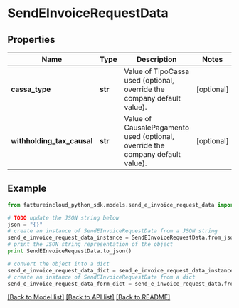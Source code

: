 # SendEInvoiceRequestData


## Properties
Name | Type | Description | Notes
------------ | ------------- | ------------- | -------------
**cassa_type** | **str** | Value of TipoCassa used (optional, override the company default value). | [optional] 
**withholding_tax_causal** | **str** | Value of CausalePagamento used (optional, override the company default value). | [optional] 

## Example

```python
from fattureincloud_python_sdk.models.send_e_invoice_request_data import SendEInvoiceRequestData

# TODO update the JSON string below
json = "{}"
# create an instance of SendEInvoiceRequestData from a JSON string
send_e_invoice_request_data_instance = SendEInvoiceRequestData.from_json(json)
# print the JSON string representation of the object
print SendEInvoiceRequestData.to_json()

# convert the object into a dict
send_e_invoice_request_data_dict = send_e_invoice_request_data_instance.to_dict()
# create an instance of SendEInvoiceRequestData from a dict
send_e_invoice_request_data_form_dict = send_e_invoice_request_data.from_dict(send_e_invoice_request_data_dict)
```
[[Back to Model list]](../README.md#documentation-for-models) [[Back to API list]](../README.md#documentation-for-api-endpoints) [[Back to README]](../README.md)


